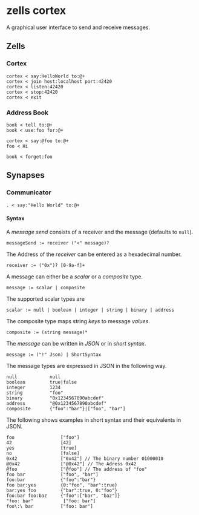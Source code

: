 # zells cortex

A graphical user interface to send and receive messages.

## Zells

### Cortex

    cortex < say:HelloWorld to:@+
    cortex < join host:localhost port:42420
    cortex < listen:42420
    cortex < stop:42420
    cortex < exit

### Address Book

    book < tell to:@+
    book < use:foo for:@+

    cortex < say:@foo to:@+
    foo < Hi

    book < forget:foo

## Synapses

### Communicator

    . < say:"Hello World" to:@+

#### Syntax

A *message send* consists of a receiver and the message (defaults to `null`).

    messageSend := receiver ("<" message)?

The Address of the *receiver* can be entered as a hexadecimal number.

    receiver := ("0x")? [0-9a-f]+

A message can either be a *scalar* or a *composite* type.

    message := scalar | composite

The supported scalar types are

    scalar := null | boolean | integer | string | binary | address

The composite type maps string *keys* to message *values*.

    composite := (string message)*

The *message* can be written in *JSON* or in *short syntax*.

    message := ("!" Json) | ShortSyntax

The message types are expressed in JSON in the following way.

    null            null
    boolean         true|false
    integer         1234
    string          "foo"
    binary          "0x1234567890abcdef"
    address         "@0x1234567890abcdef"
    composite       {"foo":"bar"}|["foo", "bar"]

The following shows examples in short syntax and their equivalents in JSON.

    foo                 ["foo"]
    42                  [42]
    yes                 [true]
    no                  [false]
    0x42                ["0x42"] // The binary number 01000010
    @0x42               ["@0x42"] // The Adress 0x42
    @foo                ["@foo"] // The address of "foo"
    foo bar             ["foo", "bar"]
    foo:bar             {"foo":"bar"}
    foo bar:yes         {0:"foo", "bar":true}
    bar:yes foo         {"bar":true, 0:"foo"}
    foo:bar foo:baz     {"foo":["bar", "baz"]}
    "foo: bar"           ["foo: bar"]
    foo\:\ bar          ["foo: bar"]
